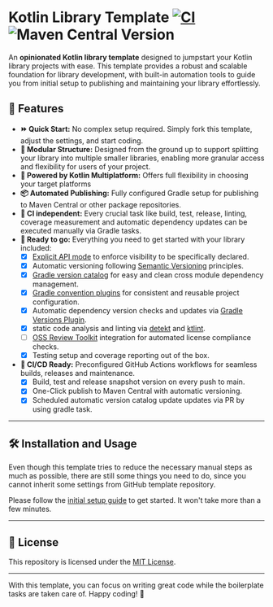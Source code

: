 # Kotlin Library Template [![CI](https://github.com/christian-draeger/kotlin-library-template/actions/workflows/build.yml/badge.svg)](https://github.com/christian-draeger/kotlin-library-template/actions/workflows/build.yml) ![Maven Central Version](https://img.shields.io/maven-central/v/codes.draeger/kotlin-library-template-example?logo=sonatype&label=Release)

An **opinionated Kotlin library template** designed to jumpstart your Kotlin library projects with ease. This template provides a robust and scalable foundation for library development, with built-in automation tools to guide you from initial setup to publishing and maintaining your library effortlessly.

## 🚀 Features

- **⏩️ Quick Start:** No complex setup required. Simply fork this template, adjust the settings, and start coding.
- **🧱 Modular Structure:** Designed from the ground up to support splitting your library into multiple smaller libraries, enabling more granular access and flexibility for users of your project.
- **🌈 Powered by Kotlin Multiplatform:** Offers full flexibility in choosing your target platforms
- **📦 Automated Publishing:** Fully configured Gradle setup for publishing to Maven Central or other package repositories.
- **🗽 CI independent:** Every crucial task like build, test, release, linting, coverage measurement and automatic dependency updates can be executed manually via Gradle tasks.
- **🔋 Ready to go:** Everything you need to get started with your library included:
    - [x] [Explicit API mode](https://kotlinlang.org/docs/whatsnew14.html#explicit-api-mode-for-library-authors) to enforce visibility to be specifically declared.
    - [x] Automatic versioning following [Semantic Versioning](https://semver.org/) principles.
    - [x] [Gradle version catalog](https://docs.gradle.org/current/userguide/version_catalogs.html) for easy and clean cross module dependency management.
    - [x] [Gradle convention plugins](https://docs.gradle.org/current/samples/sample_convention_plugins.html) for consistent and reusable project configuration.
    - [x] Automatic dependency version checks and updates via [Gradle Versions Plugin](https://github.com/littlerobots/version-catalog-update-plugin).
    - [x] static code analysis and linting via [detekt](https://detekt.dev/) and [ktlint](https://ktlint.github.io/).
    - [ ] [OSS Review Toolkit](https://oss-review-toolkit.org/ort/docs/intro) integration for automated license compliance checks.
    - [x] Testing setup and coverage reporting out of the box.
- **🤖 CI/CD Ready:** Preconfigured GitHub Actions workflows for seamless builds, releases and maintenance.
    - [x] Build, test and release snapshot version on every push to main.
    - [x] One-Click publish to Maven Central with automatic versioning.
    - [x] Scheduled automatic version catalog update updates via PR by using gradle task.

---

## 🛠️ Installation and Usage

Even though this template tries to reduce the necessary manual steps as much as possible, 
there are still some things you need to do, since you cannot inherit some settings from GitHub template repository.

Please follow the [initial setup guide](INITIAL_SETUP.md) to get started. It won't take more than a few minutes.

---

## 📄 License

This repository is licensed under the [MIT License](LICENSE).

---

With this template, you can focus on writing great code while the boilerplate tasks are taken care of. Happy coding! 🎉
